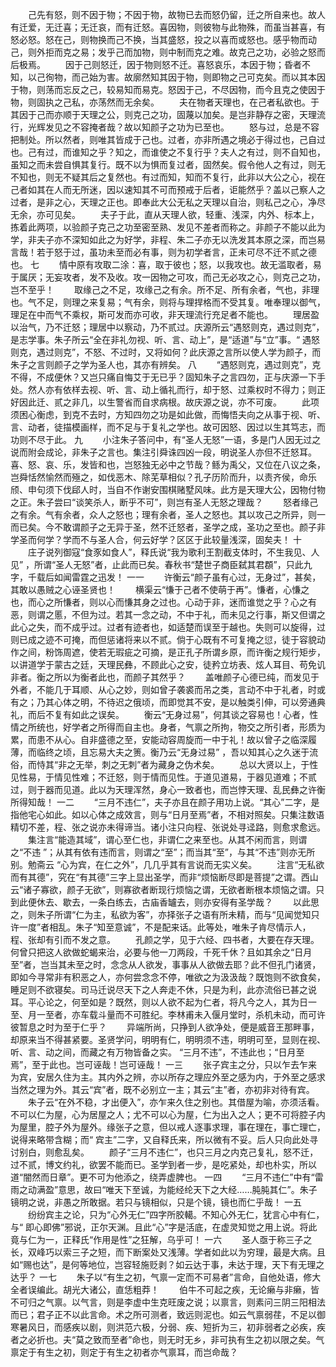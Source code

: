 <!-- { "loadSidebar": true } -->
　　己先有怒，则不因于物；不因于物，故物已去而怒仍留，迁之所自来也。故人有迁爱，无迁喜；无迁哀，而有迁怒。喜因物，则彼物与此物殊，而虽当甚喜，有怒必怒。怒在己，则物换而己不换，当其盛怒，投之以喜而或怒也。感乎物而动己，则外拒而克之易；发乎己而加物，则中制而克之难。故克己之功，必验之怒而后极焉。 
　　因于己则怒迁，因于物则怒不迁。喜怒哀乐，本因于物；昏者不知，以己徇物，而己始为害。故廓然知其因于物，则即物之己可克矣。而以其本因于物，则荡而忘反之己，较易知而易克。怒因于己，不尽因物，而今且克之使因于物，则固执之己私，亦荡然而无余矣。 
　　夫在物者天理也，在己者私欲也。于其因于己而亦顺于天理之公，则克己之功，固蔑以加矣。是岂非静存之密，天理流行，光辉发见之不容掩者哉？故以知颜子之功为已至也。 
　　怒与过，总是不容把制处。所以然者，则唯其皆成于己也。过者，亦非所遇之境必于得过也，己自过也。己有过，而谁知之乎？知之，而谁使之不复行乎？夫人之有过，则不自知也，虽知之而未尝自惧其复行。既不以为惧而复过者，固然矣。假令他人之有过，则无不知也，则无不疑其后之复然也。有过而知，知而不复行，此非以大公之心，视在己者如其在人而无所迷，因以速知其不可而预戒于后者，讵能然乎？盖以己察人之过者，是非之心，天理之正也。即奉此大公无私之天理以自治，则私己之心，净尽无余，亦可见矣。 
　　夫子于此，直从天理人欲，轻重、浅深，内外、标本上，拣着此两项，以验颜子克己之功至密至熟、发见不差者而称之。非颜子不能以此为学，非夫子亦不深知如此之为好学，非程、朱二子亦无以洗发其本原之深，而岂易言哉！若于怒于过，虽功未至而必有事，则为初学者言，正未可尽不迁不贰之德也。 
七
　　情中原有攻取二涂：喜，取于彼也；怒，以我攻也。故无滥取者，易于属厌；无妄攻者，发不及收。攻一因物之可攻，而己无必攻之心，则克己之功，岂不至乎！ 
　　取缘己之不足，攻缘己之有余。所不足、所有余者，气也，非理也。气不足，则理之来复易；气有余，则将与理捍格而不受其复。唯奉理以御气，理足在中而气不乘权，斯可发而亦可收，非天理流行充足者不能也。 
　　理居盈以治气，乃不迁怒；理居中以察动，乃不贰过。庆源所云“遇怒则克，遇过则克”，是志学事。朱子所云“全在非礼勿视、听、言、动上”，是“适道”与“立”事。“ 遇怒则克，遇过则克”，不怒、不过时，又将如何？此庆源之言所以使人学为颜子，而朱子之言则颜子之学为圣人也，其亦有辨矣。 
八
　　“遇怒则克，遇过则克”，克不得，不成便休？又岂只痛自悔艾于无已乎？固知朱子之言四勿，正与庆源一下手处。然人亦有依样去视、听、言、动上循礼而行，却于怒、过乘权时不得力；则正好因此迁、贰之非几，以生警省而自求病根。故庆源之说，亦不可废。 
　　此项须困心衡虑，到克不去时，方知四勿之功是如此做，而悔悟夫向之从事于视、听、言、动者，徒描模画样，而不足与于复礼之学也。故可因怒、因过以生其笃志，而功则不尽于此。 
九
　　小注朱子答问中，有“圣人无怒”一语，多是门人因无过之说而附会成论，非朱子之言也。集注引舜诛四凶一段，明说圣人亦但不迁怒耳。喜、怒、哀、乐，发皆和也，岂怒独无必中之节哉？鲧为禹父，又位在八议之条，岂舜恬然愉然而殛之，如伐恶木、除芜草相似？孔子历阶而升，以责齐侯，命乐颀、申句须下伐郈人时，当自不作谢安围棋赌墅风味。此方是天理大公，因物付物之正。朱子尝曰“谈笑杀人，断乎不可”，则岂有圣人无怒之理哉？ 
　　怒者缘己之有余。气有余者，众人之怒也；理有余者，圣人之怒也。其以攻己之所异，则一而已矣。今不敢谓颜子之无异于圣，然不迁怒者，圣学之成，圣功之至也。颜子非学圣而何学？学而不与圣人合，何云好学？区区于此较量浅深，固矣夫！ 
十
　　庄子说列御寇“食豕如食人”，释氏说“我为歌利王割截支体时，不生我见、人见” ，所谓“圣人无怒”者，止此而已矣。春秋书“楚世子商臣弑其君頵”，只此九字，千载后如闻雷霆之迅发！ 
一一
　　许衡云“颜子虽有心过，无身过”，甚矣，其敢以愚贼之心诬圣贤也！ 
　　横渠云“慊于己者不使萌于再”。慊者，心慊之也，而心之所慊者，则以心而慊其身之过也。心动于非，迷而谁觉之乎？心之有恶，则谓之慝，不但为过。若其一念之动，不中于礼，而未见之行事，斯又但谓之此心之失，而不成乎过。过者有迹者也，如适楚而误至于越也。失则可以旋得，过则已成之迹不可掩，而但惩诸将来以不贰。倘于心既有不可复掩之愆，徒于容貌动作之间，粉饰周遮，使若无瑕疵之可摘，是正孔子所谓乡原，而许衡之规行矩步，以讲道学于蒙古之廷，天理民彝，不顾此心之安，徒矜立坊表、炫人耳目、苟免讥非者。衡之所以为衡者此也，而颜子其然乎？ 
　　盖唯颜子心德已纯，而发见于外者，不能几于耳顺、从心之妙，则如曾子袭裘而吊之类，言动不中于礼者，时或有之；乃其心体之明，不待迟之俄顷，而即觉其不安，是以触类引伸，可以旁通典礼，而后不复有如此之误矣。 
　　衡云“无身过易”，何其谈之容易也！心者，性情之所统也，好学者之所得而自主也。身者，气禀之所拘，物交之所引者，形质为累，而患不从心。自非盛德之至，安能动容周旋而一中于礼！故以曾子之临深履薄，而临终之顷，且忘易大夫之箦。衡乃云“无身过易” ，吾以知其心之久迷于流俗，而恃其“非之无举，刺之无刺”者为藏身之伪术矣。 
　　总以大贤以上，于性见性易，于情见性难；不迁怒，则于情而见性。于道见道易，于器见道难；不贰过，则于器而见道。此以为天理浑然，身心一致者也，而岂悖天理、乱民彝之许衡所得知哉！ 
一二
　　“三月不违仁”，夫子亦且在颜子用功上说。“其心”二字，是指他宅心如此。如以心体之成效言，则与“日月至焉”者，不相对照矣。只集注数语精切不差，程、张之说亦未得谛当。诸小注只向程、张说处寻迳路，则愈求愈远。 
　　集注言“能造其域”，谓心至仁也，非谓仁之来至也。从其不闲而言，则谓之“不违 ”；从其有依有违而言，则谓之“至”；而当其“至”，与其“不违”则亦无所别。勉斋云 “心为宾，在仁之外”，几几乎其有言说而无实义矣。 
　　注言“无私欲而有其德”，究在“有其德”三字上显出圣学，而非“烦恼断尽即是菩提”之谓。西山云“诸子寡欲，颜子无欲”，则寡欲者断现行烦恼之谓，无欲者断根本烦恼之谓。只到此便休去、歇去，一条白练去，古庙香罏去，则亦安得有圣学哉？ 
　　以此思之，则朱子所谓“仁为主，私欲为客”，亦择张子之语有所未精，而与“见闻觉知只许一度”者相乱。朱子“知至意诚”，不是配来话。此等处，唯朱子肯尽情示人，程、张却有引而不发之意。 
　　孔颜之学，见于六经、四书者，大要在存天理。何曾只把这人欲做蛇蝎来治，必要与他一刀两段，千死千休？且如其余之“日月至”者，岂当其未至之时，念念从人欲发，事事从人欲做去耶？此不但孔门诸贤，即如今寻常非有积恶之人，亦何尝念念不停，唯欲之为汲汲哉？既饱则不欲食矣，睡足则不欲寝矣。司马迁说尽天下之人奔走不休，只是为利，此亦流俗已甚之说耳。平心论之，何至如是？既然，则以人欲不起为仁者，将凡今之人，其为日一至、月一至者，亦车载斗量而不可胜纪。李林甫未入偃月堂时，杀机未动，而可许彼暂息之时为至于仁乎？ 
　　异端所尚，只挣到人欲净处，便是威音王那畔事，却原来当不得甚紧要。圣贤学问，明明有仁，明明须不违，明明可至，显则在视、听、言、动之间，而藏之有万物皆备之实。 “三月不违”，不违此也；“日月至焉”，至于此也。岂可诬哉！岂可诬哉！ 
一三
　　张子宾主之分，只以乍去乍来为宾，安居久住为主。其内外之辨，亦以所存之理应外至之感为内，于外至之感求当然之理为外。其云“宾”者，既不必别立一主；其云“主”者，亦初非对待有宾。 
　　朱子云“在外不稳，才出便入”，亦乍来久住之别也。其借屋为喻，亦须活看。不可以仁为屋，心为居屋之人；尤不可以心为屋，仁为出入之人；更不可将腔子内为屋里，腔子外为屋外。缘张子之意，但以戒人逐事求理，事在理在，事亡理亡，说得来略带含糊；而“ 宾主”二字，又自释氏来，所以微有不妥。后人只向此处寻讨别白，则愈乱矣。 
　　颜子“三月不违仁”，也只三月之内克己复礼，怒不迁，过不贰，博文约礼，欲罢不能而已。圣学到者一步，是吃紧处，却也朴实，所以道“闇然而日章”。更不可为他添之，绕弄虚脾也。 
一四
　　“三月不违仁”中有“雷雨之动满盈”意思，故曰“唯天下至诚，为能经纶天下之大经……肫肫其仁”。朱子镜明之说，非愚之所敢据。若只与镜相似，只是个镜，镜也而仁乎哉！ 
一五
　　纷纷宾主之论，只为“心外无仁”四字所胶轕。不知心外无仁，犹言心中有仁，与“ 即心即佛”邪说，正尔天渊。且此“心”字是活底，在虚灵知觉之用上说。将此竟与仁为一，正释氏“作用是性”之狂解，乌乎可！ 
一六
　　圣人亟于称三子之长，双峰巧以索三子之短，而下断案处又浅薄。学者如此以为穷理，最是大病。且如“赐也达”，是何等地位，岂容轻施贬剥？如云达于事，未达于理，天下有无理之达乎？ 
一七
　　朱子以“有生之初，气禀一定而不可易者”言命，自他处语，修大全者误编此。胡光大诸公，直恁粗莽！ 
　　伯牛不可起之疾，无论癞与非癞，皆不可归之气禀。以气言，则是李虚中生克旺废之说；以禀言，则素问三阴三阳相法而已；君子正不以此言命。术之所可测者，致远则泥也。如云气禀弱荏，不足以御寒暑风日，而感疾以剧，则洪范六极，分弱、疾、短折为三，初非弱者之必疾，疾者之必折也。夫“莫之致而至者”命也，则无时无乡，非可执有生之初以限之矣。气禀定于有生之初，则定于有生之初者亦气禀耳，而岂命哉？ 
